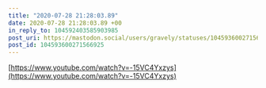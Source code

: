 ```yaml
---
title: "2020-07-28 21:28:03.89"
date: 2020-07-28 21:28:03.89 +00
in_reply_to: 104592403585903985
post_uri: https://mastodon.social/users/gravely/statuses/104593600271566925
post_id: 104593600271566925
---
```

[https://www.youtube.com/watch?v=-15VC4Yxzys](https://www.youtube.com/watch?v=-15VC4Yxzys)


